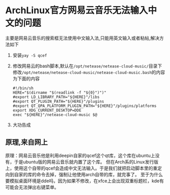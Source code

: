 # ArchLinux官方网易云音乐无法输入中文的问题

主要是网易云音乐的搜索框无法使用中文输入法,只能用英文输入或者粘帖,解决方法如下

1. 安装`yay -S qcef`
2. 修改网易云的bash脚本,默认在`/opt/netease/netease-cloud-music/`目录下
    修改`/opt/netease/netease-cloud-music/netease-cloud-music.bash`的内容为下面的内容  

    ```shell
    #!/bin/sh
    HERE="$(dirname "$(readlink -f "${0}")")"
    #export LD_LIBRARY_PATH="${HERE}"/libs
    #export QT_PLUGIN_PATH="${HERE}"/plugins 
    #export QT_QPA_PLATFORM_PLUGIN_PATH="${HERE}"/plugins/platforms
    export XDG_CURRENT_DESKTOP=DDE 
    exec "${HERE}"/netease-cloud-music $@
    ```

3. 大功告成

## 原理,来自网上

原理：网易云音乐他是利用deepin自家的qcef这个qt库，这个库在ubuntu上没有，于是ubuntu版的网易云音乐就内置了这个库。
但在Arch系的Linux发行版上，使用这个自带的qcef会造成中文无法输入。于是我们就把启动脚本里的重定向到自家的库的命令去掉，强制让他使用arch自带的库，就完事了。
至于为什么要模拟桌面环境是dde吗，因为如果不修改，在xfce上会出现双重标题栏，kde有可能会无法弹出右键菜单。
